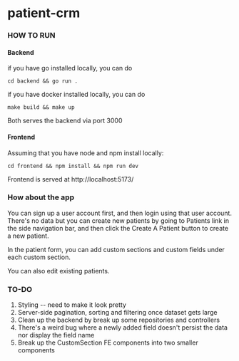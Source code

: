 # patient-crm

### HOW TO RUN

#### Backend

if you have go installed locally, you can do

```
cd backend && go run .
```

if you have docker installed locally, you can do

```
make build && make up
```

Both serves the backend via port 3000

#### Frontend

Assuming that you have node and npm install locally:

```
cd frontend && npm install && npm run dev
```

Frontend is served at http://localhost:5173/

### How about the app

You can sign up a user account first, and then login using that user account.
There's no data but you can create new patients by going to Patients link in the side navigation bar, and then click the Create A Patient button to create a new patient.

In the patient form, you can add custom sections and custom fields under each custom section.

You can also edit existing patients.

### TO-DO

1. Styling -- need to make it look pretty
2. Server-side pagination, sorting and filtering once dataset gets large
3. Clean up the backend by break up some repositories and controllers
4. There's a weird bug where a newly added field doesn't persist the data nor display the field name
5. Break up the CustomSection FE components into two smaller components

